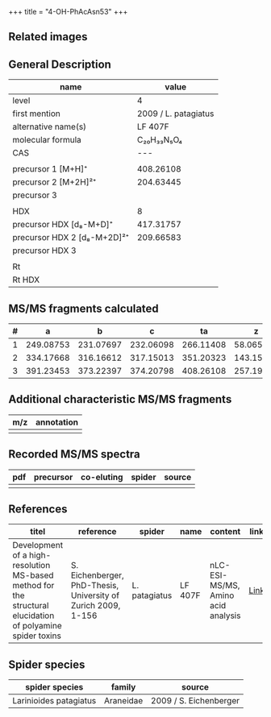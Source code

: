 +++
title = "4-OH-PhAcAsn53"
+++

## Related images

## General Description

| name                        | value                |
|-----------------------------|----------------------|
| level                       | 4                    |
| first mention               | 2009 / L. patagiatus |
| alternative name(s)         | LF 407F              |
| molecular formula           | C₂₀H₃₃N₅O₄           |
| CAS                         | ---                  |
|                             |                      |
| precursor 1 [M+H]⁺          | 408.26108            |
| precursor 2 [M+2H]²⁺        | 204.63445            |
| precursor 3                 |                      |
|                             |                      |
| HDX                         | 8                    |
| precursor HDX   [d₈-M+D]⁺   | 417.31757            |
| precursor HDX 2 [d₈-M+2D]²⁺ | 209.66583            |
| precursor HDX 3             |                      |
|                             |                      |
| Rt                          |                      |
| Rt HDX                      |                      |

## MS/MS fragments calculated

| # | a         | b         | c         | ta        | z         | y         | tz        |
|---|-----------|-----------|-----------|-----------|-----------|-----------|-----------|
| 1 | 249.08753 | 231.07697 | 232.06098 | 266.11408 | 58.06567  | 41.03912  | 75.09222  |
| 2 | 334.17668 | 316.16612 | 317.15013 | 351.20323 | 143.15482 | 126.12827 | 160.18137 |
| 3 | 391.23453 | 373.22397 | 374.20798 | 408.26108 | 257.19775 | 240.17120 | 274.22430 |

## Additional characteristic MS/MS fragments

| m/z       | annotation |
|-----------|------------|
|           |            |

## Recorded MS/MS spectra

| pdf | precursor | co-eluting | spider    | source                              |
|-----|-----------|------------|-----------|-------------------------------------|
|     |           |            |           |                                     |

## References

| titel                                                                                                      | reference                                                     | spider        | name    | content       | link                                                               |
|------------------------------------------------------------------------------------------------------------|---------------------------------------------------------------|---------------|---------|---------------|--------------------------------------------------------------------|
| Development of a high-resolution MS-based method for the structural elucidation of polyamine spider toxins | S. Eichenberger, PhD-Thesis, University of Zurich 2009, 1-156 | L. patagiatus | LF 407F | nLC-ESI-MS/MS, Amino acid analysis | [Link](https://www.zora.uzh.ch/id/eprint/12787/1/Eichenberger.pdf) |

## Spider species

| spider species         | family    | source                 |
|------------------------|-----------|------------------------|
| Larinioides patagiatus | Araneidae | 2009 / S. Eichenberger |